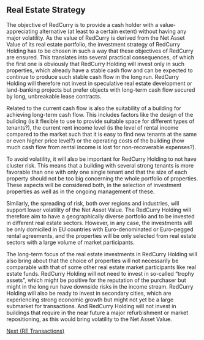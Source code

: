 ## Real Estate Strategy
The objective of RedCurry is to provide a cash holder with a value-appreciating alternative (at least to a certain extent) without having any major volatility. As the value of RedCurry is derived from the Net Asset Value of its real estate portfolio, the investment strategy of RedCurry Holding has to be chosen in such a way that these objectives of RedCurry are ensured. This translates into several practical consequences, of which the first one is obviously that RedCurry Holding will invest only in such properties, which already have a stable cash flow and can be expected to continue to produce such stable cash flow in the long run. RedCurry Holding will therefore not invest in speculative real estate development or land-banking projects but prefer objects with long-term cash flow secured by long, unbreakable lease contracts.

Related to the current cash flow is also the suitability of a building for achieving long-term cash flow. This includes factors like the design of the building (is it flexible to use to provide suitable space for different types of tenants?), the current rent income level (is the level of rental income compared to the market such that it is easy to find new tenants at the same or even higher price level?) or the operating costs of the building (how much cash flow from rental income is lost for non-recoverable expenses?).

To avoid volatility, it will also be important for RedCurry Holding to not have cluster risk. This means that a building with several strong tenants is more favorable than one with only one single tenant and that the size of each property should not be too big concerning the whole portfolio of properties. These aspects will be considered both, in the selection of investment properties as well as in the ongoing management of these.

Similarly, the spreading of risk, both over regions and industries, will support lower volatility of the Net Asset Value. The RedCurry Holding will therefore aim to have a geographically diverse portfolio and to be invested in different real estate sectors. However, in any case, the investments will be only domiciled in EU countries with Euro-denominated or Euro-pegged rental agreements, and the properties will be only selected from real estate sectors with a large volume of market participants.

The long-term focus of the real estate investments in RedCurry Holding will also bring about that the choice of properties will not necessarily be comparable with that of some other real estate market participants like real estate funds. RedCurry Holding will not need to invest in so-called “trophy assets”, which might be positive for the reputation of the purchaser but might in the long run have downside risks in the income stream. RedCurry Holding will also be ready to invest in secondary cities, which are experiencing strong economic growth but might not yet be a large submarket for transactions. And RedCurry Holding will not invest in buildings that require in the near future a major refurbishment or market repositioning, as this would bring volatility to the Net Asset Value. 

[Next (RE Transactions)](/asset/real/transactions.md)
